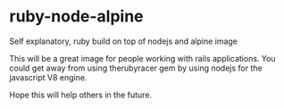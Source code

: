 # ruby-node-alpine
Self explanatory, ruby build on top of nodejs and alpine image

This will be a great image for people working with rails applications. 
You could get away from using therubyracer gem by using nodejs for the javascript V8 engine. 

Hope this will help others in the future. 
